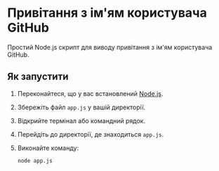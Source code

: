 # Привітання з ім'ям користувача GitHub

Простий Node.js скрипт для виводу привітання з ім'ям користувача GitHub.

## Як запустити

1. Переконайтеся, що у вас встановлений [Node.js](https://nodejs.org/).
2. Збережіть файл `app.js` у вашій директорії.
3. Відкрийте термінал або командний рядок.
4. Перейдіть до директорії, де знаходиться `app.js`.
5. Виконайте команду:

   ```bash
   node app.js